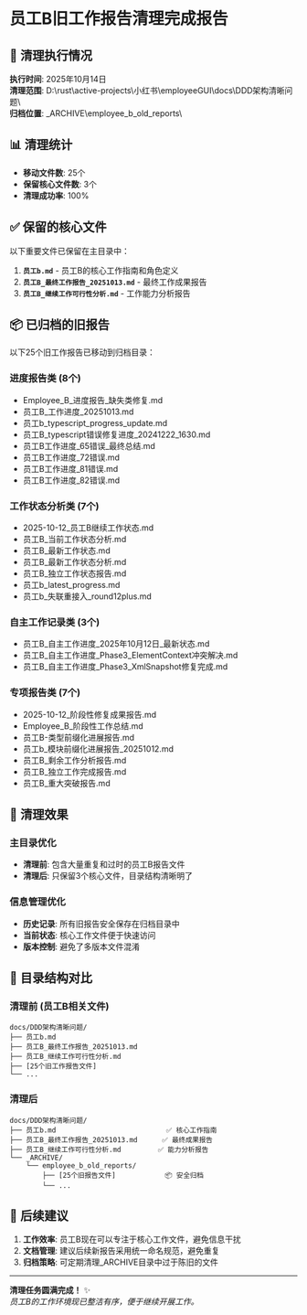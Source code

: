 # 员工B旧工作报告清理完成报告

## 🧹 清理执行情况

**执行时间**: 2025年10月14日  
**清理范围**: D:\rust\active-projects\小红书\employeeGUI\docs\DDD架构清晰问题\  
**归档位置**: _ARCHIVE\employee_b_old_reports\

## 📊 清理统计

- **移动文件数**: 25个
- **保留核心文件数**: 3个
- **清理成功率**: 100%

## ✅ 保留的核心文件

以下重要文件已保留在主目录中：

1. **`员工b.md`** - 员工B的核心工作指南和角色定义
2. **`员工B_最终工作报告_20251013.md`** - 最终工作成果报告
3. **`员工B_继续工作可行性分析.md`** - 工作能力分析报告

## 📦 已归档的旧报告

以下25个旧工作报告已移动到归档目录：

### 进度报告类 (8个)
- Employee_B_进度报告_缺失类修复.md
- 员工B_工作进度_20251013.md
- 员工b_typescript_progress_update.md
- 员工B_typescript错误修复进度_20241222_1630.md
- 员工B工作进度_65错误_最终总结.md
- 员工B工作进度_72错误.md
- 员工B工作进度_81错误.md
- 员工B工作进度_82错误.md

### 工作状态分析类 (7个)
- 2025-10-12_员工B继续工作状态.md
- 员工B_当前工作状态分析.md
- 员工B_最新工作状态.md
- 员工B_最新工作状态分析.md
- 员工B_独立工作状态报告.md
- 员工b_latest_progress.md
- 员工b_失联重接入_round12plus.md

### 自主工作记录类 (3个)
- 员工B_自主工作进度_2025年10月12日_最新状态.md
- 员工B_自主工作进度_Phase3_ElementContext冲突解决.md
- 员工B_自主工作进度_Phase3_XmlSnapshot修复完成.md

### 专项报告类 (7个)
- 2025-10-12_阶段性修复成果报告.md
- Employee_B_阶段性工作总结.md
- 员工B-类型前缀化进展报告.md
- 员工b_模块前缀化进展报告_20251012.md
- 员工B_剩余工作分析报告.md
- 员工B_独立工作完成报告.md
- 员工B_重大突破报告.md

## 🎯 清理效果

### 主目录优化
- **清理前**: 包含大量重复和过时的员工B报告文件
- **清理后**: 只保留3个核心文件，目录结构清晰明了

### 信息管理优化
- **历史记录**: 所有旧报告安全保存在归档目录中
- **当前状态**: 核心工作文件便于快速访问
- **版本控制**: 避免了多版本文件混淆

## 📁 目录结构对比

### 清理前 (员工B相关文件)
```
docs/DDD架构清晰问题/
├── 员工b.md
├── 员工B_最终工作报告_20251013.md
├── 员工B_继续工作可行性分析.md
├── [25个旧工作报告文件]
└── ...
```

### 清理后
```
docs/DDD架构清晰问题/
├── 员工b.md                           ✅ 核心工作指南
├── 员工B_最终工作报告_20251013.md      ✅ 最终成果报告  
├── 员工B_继续工作可行性分析.md         ✅ 能力分析报告
└── _ARCHIVE/
    └── employee_b_old_reports/
        ├── [25个旧报告文件]            📦 安全归档
        └── ...
```

## 🚀 后续建议

1. **工作效率**: 员工B现在可以专注于核心工作文件，避免信息干扰
2. **文档管理**: 建议后续新报告采用统一命名规范，避免重复
3. **归档策略**: 可定期清理_ARCHIVE目录中过于陈旧的文件

---

**清理任务圆满完成！** ✨  
*员工B的工作环境现已整洁有序，便于继续开展工作。*